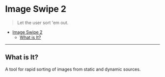 # Image Swipe 2

>
> Let the user sort 'em out.
>

- [Image Swipe 2](#image-swipe-2)
  - [What is It?](#what-is-it)

---

## What is It?

A tool for rapid sorting of images from static and dynamic sources.
